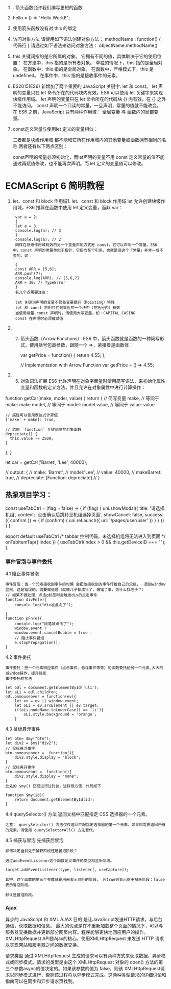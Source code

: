 1. . 箭头函数允许我们编写更短的函数
  2. hello = () => "Hello World!";
  3. 使用箭头函数没有对 this 的绑定

2. 访问对象方法
    请使用如下语法创建对象方法：
    methodName : function() { 代码行 }
    请通过如下语法来访问对象方法：
    objectName.methodName()

3. this 关键词指的是它所属的对象。
    它拥有不同的值，具体取决于它的使用位置：
    在方法中，this 指的是所有者对象。
    单独的情况下，this 指的是全局对象。
    在函数中，this 指的是全局对象。
    在函数中，严格模式下，this 是 undefined。
    在事件中，this 指的是接收事件的元素。

4. ES2015(ES6) 新增加了两个重要的 JavaScript 关键字: let 和 const。
    let 声明的变量只在 let 命令所在的代码块内有效。ES6 可以使用 let 关键字来实现块级作用域。
    let 声明的变量只在 let 命令所在的代码块 {} 内有效，在 {} 之外不能访问。
    const 声明一个只读的常量，一旦声明，常量的值就不能改变。
    在 ES6 之前，JavaScript 只有两种作用域： 全局变量 与 函数内的局部变量。

5. const定义常量与使用let 定义的变量相似：

    二者都是块级作用域
    都不能和它所在作用域内的其他变量或函数拥有相同的名称
    两者还有以下两点区别：

    const声明的常量必须初始化，而let声明的变量不用
    const 定义常量的值不能通过再赋值修改，也不能再次声明。而 let 定义的变量值可以修改。

# ECMAScript 6 简明教程
1. let、const 和 block 作用域1. let、const 和 block 作用域
        let 允许创建块级作用域，ES6 推荐在函数中使用 let 定义变量，而非 var：

        var a = 2;
        {
        let a = 3;
        console.log(a); // 3
        }
        console.log(a); // 2
        同样在块级作用域有效的另一个变量声明方式是 const，它可以声明一个常量。ES6 中，const 声明的常量类似于指针，它指向某个引用，也就是说这个「常量」并非一成不变的，如：

        {
        const ARR = [5,6];
        ARR.push(7);
        console.log(ARR); // [5,6,7]
        ARR = 10; // TypeError
        }
        有几个点需要注意：

        let 关键词声明的变量不具备变量提升（hoisting）特性
        let 和 const 声明只在最靠近的一个块中（花括号内）有效
        当使用常量 const 声明时，请使用大写变量，如：CAPITAL_CASING
        const 在声明时必须被赋值
2. 2. 箭头函数（Arrow Functions）
        ES6 中，箭头函数就是函数的一种简写形式，使用括号包裹参数，跟随一个 =>，紧接着是函数体：

        var getPrice = function() {
        return 4.55;
        };
        
        // Implementation with Arrow Function
        var getPrice = () => 4.55;

3. 5. 对象词法扩展
ES6 允许声明在对象字面量时使用简写语法，来初始化属性变量和函数的定义方法，并且允许在对象属性中进行计算操作：

function getCar(make, model, value) {
  return {
    // 简写变量
    make,  // 等同于 make: make
    model, // 等同于 model: model
    value, // 等同于 value: value
 
    // 属性可以使用表达式计算值
    ['make' + make]: true,
 
    // 忽略 `function` 关键词简写对象函数
    depreciate() {
      this.value -= 2500;
    }
  };
}
 
let car = getCar('Barret', 'Lee', 40000);
 
// output: {
//     make: 'Barret',
//     model:'Lee',
//     value: 40000,
//     makeBarret: true,
//     depreciate: [Function: depreciate]
// }

## 热泵项目学习：
const useTabCtrl = (flag = false) => {
  if (flag) {
    uni.showModal({
      title: '请选择机组',
      content: '点击确认后跳转至机组选择页面',
      showCancel: false,
      success: ({ confirm }) => {
        if (confirm) {
          uni.reLaunch({ url: '/pages/user/user' })
        }
      }
    })
  }
}

export default useTabCtrl
  /* tabbar 控制代码，未选择机组将无法进入到页面 */
  onTabItemTap({ index }) {
    useTabCtrl(index > 0 && this.getDeviceID === "");
  },

### 事件冒泡与事件委托
4.1 阻止事件冒泡

    事件冒泡：当一个元素接收到事件的时候 会把他接收到的事件传给自己的父级，一直到window
    显然，这是错误的，需要做处理（就像儿子都成年了，做错了事，凭什么找老子？）
    // 如果不做处理，点击p标签时会触发div的点击事件
    function divFn(e){
        console.log("div被点击了");
        
    }
    function pFn(e){
        console.log("段落被点击了");
        window.event ? 
        window.event.cancelBubble = true : 
        // 阻止事件冒泡
        e.stopPropagation();
    }
4.2 事件委托

    事件委托：把一个元素响应事件（点击事件、悬浮事件等等）的函数委托给另一个元素,大大的减少dom操作，提升性能
    事件委托的写法

    let oUl = document.getElementById('ul1');
    let aLi = oUl.children;
    oUl.onmouseover = function(ev){
        let ev = ev || window.event;
        let oLi = ev.srcElement || ev.target;
        if(oLi.nodeName.toLowerCase() == 'li'){
            oLi.style.background = 'orange';
        }
4.3 鼠标悬浮事件

    let btn= $my("btn");
    let div2 = $my("div2");
    // 鼠标悬浮事件
    btn.onmouseover =  function(){
        div2.style.display = "block"; 
    }
    // 鼠标离开事件
    btn.onmouseout =  function(){
        div2.style.display = "none"; 
    }
    此处的 $my() 已经进行过封装，这样很方便，代码如下：

    function $my(id){
        return document.getElementById(id);
    }
4.4 querySelector() 方法 返回文档中匹配指定 CSS 选择器的一个元素。

    注意： querySelector() 方法仅仅返回匹配指定选择器的第一个元素。如果你需要返回所有的元素，请使用 querySelectorAll() 方法替代。
4.5 捕获与冒泡
    先捕获后冒泡

    如何决定当前处于捕获阶段还是冒泡阶段？

    通过addEventListener这个函数定义事件的类型和监听阶段。

    target.addEventListener(type, listener[, useCapture]);

    其中，这个函数的第三个参数就是用来表示监听的阶段， 若true则表示处于捕获阶段；false表示冒泡阶段。

    默认是冒泡阶段。

### Ajax
异步的 JavaScript 和 XML
AJAX 目的
    是让JavaScript发送HTTP请求，与后台通信，获取数据和信息。
    最大的优点是在不重新加载整个页面的情况下，可以与服务器交换数据并更新部分网页内容。程序能够更快地回应用户的操作。
    XMLHttpRequest API是Ajax的核心。使用XMLHttpRequest 来发送 HTTP 请求以实现网站和服务器之间的数据交换。

请求类型
    通过 XMLHttpRequest 生成的请求可以有两种方式来获取数据，异步模式或同步模式。请求的类型是由这个 XMLHttpRequest 对象的 open() 方法的第三个参数async的值决定的。如果该参数的值为 false，则该 XMLHttpRequest请求以同步模式进行，否则该过程将以异步模式完成。这两种类型请求的详细讨论和指南可以在同步和异步请求页找到。
